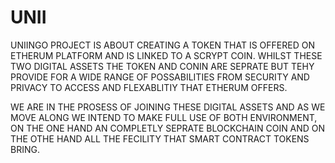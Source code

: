 # UNII

UNIINGO PROJECT IS ABOUT CREATING A TOKEN THAT IS OFFERED ON ETHERUM PLATFORM AND IS LINKED TO A SCRYPT COIN. WHILST THESE TWO DIGITAL ASSETS THE TOKEN AND CONIN ARE SEPRATE BUT TEHY PROVIDE FOR A WIDE RANGE OF POSSABILITIES FROM SECURITY AND PRIVACY TO ACCESS AND FLEXABLITIY THAT ETHERUM OFFERS.

WE ARE IN THE PROSESS OF JOINING THESE DIGITAL ASSETS AND AS WE MOVE ALONG WE INTEND TO MAKE FULL USE OF BOTH ENVIRONMENT, ON THE ONE HAND AN COMPLETLY SEPRATE BLOCKCHAIN COIN AND ON THE OTHE HAND ALL THE FECILITY THAT SMART CONTRACT TOKENS BRING.
